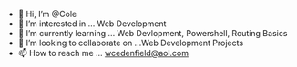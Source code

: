 - 👋 Hi, I’m @Cole
- 👀 I’m interested in ... Web Development
- 🌱 I’m currently learning ... Web Devlopment, Powershell, Routing Basics
- 💞️ I’m looking to collaborate on ...Web Development Projects 
- 📫 How to reach me ... wcedenfield@aol.com

<!---
Cole-Edenfield127/Cole-Edenfield127 is a ✨ special ✨ repository because its `README.md` (this file) appears on your GitHub profile.
You can click the Preview link to take a look at your changes.
--->
